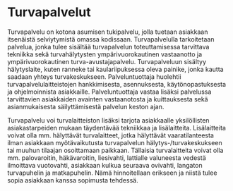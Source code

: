 # Turvapalvelut 

Turvapalvelu on kotona asumisen tukipalvelu, jolla tuetaan asiakkaan itsenäistä selviytymistä omassa kodissaan. Turvapalvelulla tarkoitetaan palvelua, jonka tulee sisältää turvapalvelun toteuttamisessa tarvittava tekniikka sekä turvahälytysten ympärivuorokautinen vastaanotto ja ympärivuorokautinen turva-avustajapalvelu. Turvapalveluun sisältyy hälytyslaite, kuten ranneke tai kaulariipuksessa oleva painike, jonka kautta saadaan yhteys turvakeskukseen. Palveluntuottaja huolehtii turvapalvelulaitteistojen hankkimisesta, asennuksesta, käytönopastuksesta ja ohjelmoinnista asiakkaille. Palveluntuottaja vastaa lisäksi palvelussa tarvittavien asiakkaiden avainten vastaanotosta ja kuittauksesta sekä asianmukaisesta säilyttämisestä palvelun keston ajan.

Turvapalvelu voi turvalaitteiston lisäksi tarjota asiakkaalle yksilöllisten asiakastarpeiden mukaan täydentävää tekniikkaa ja lisälaitteita. Lisälaitteita voivat olla mm. hälyttävät turvalaitteet, jotka hälyttävät vaaratilanteesta ilman asiakkaan myötävaikutusta turvapalvelun hälytys-/turvakeskukseen tai muuhun tilaajan osoittamaan paikkaan. Tällaisia turvalaitteita voivat olla mm. palovaroitin, häkävaroitin, liesivahti, lattialle valuneesta vedestä ilmoittava vuotovahti, asiakkaan kulkua seuraava ovivahti, langaton turvapuhelin ja matkapuhelin. Nämä hinnoitellaan erikseen ja niistä tulee sopia asiakkaan kanssa sopimusta tehdessä.
